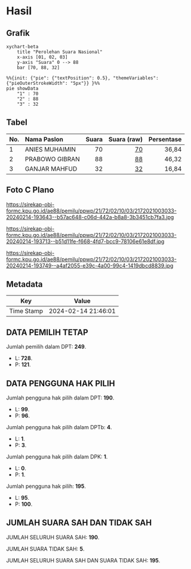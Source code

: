 # Hasil

## Grafik

```mermaid
xychart-beta
    title "Perolehan Suara Nasional"
    x-axis [01, 02, 03]
    y-axis "Suara" 0 --> 88
    bar [70, 88, 32]
```

```mermaid
%%{init: {"pie": {"textPosition": 0.5}, "themeVariables": {"pieOuterStrokeWidth": "5px"}} }%%
pie showData
    "1" : 70
    "2" : 88
    "3" : 32
```

## Tabel

| No. | Nama Paslon    | Suara | Suara (raw) | Persentase |
|:--- |:-------------- | -----:| -----------:| ----------:|
| 1   | ANIES MUHAIMIN | 70    | [70][p-1]   | 36,84      |
| 2   | PRABOWO GIBRAN | 88    | [88][p-2]   | 46,32      |
| 3   | GANJAR MAHFUD  | 32    | [32][p-3]   | 16,84      |


[p-1]: https://github.com/gigit-pemilu/pemilu-2024/blob/main/pilpres/hitung-suara/sub/21-kepulauan-riau/sub/72-kota-tanjung-pinang/sub/02-tanjung-pinang-timur/sub/1003-air-raja/sub/033-tps/sub/paslon-1.txt
[p-2]: https://github.com/gigit-pemilu/pemilu-2024/blob/main/pilpres/hitung-suara/sub/21-kepulauan-riau/sub/72-kota-tanjung-pinang/sub/02-tanjung-pinang-timur/sub/1003-air-raja/sub/033-tps/sub/paslon-2.txt
[p-3]: https://github.com/gigit-pemilu/pemilu-2024/blob/main/pilpres/hitung-suara/sub/21-kepulauan-riau/sub/72-kota-tanjung-pinang/sub/02-tanjung-pinang-timur/sub/1003-air-raja/sub/033-tps/sub/paslon-3.txt

## Foto C Plano

https://sirekap-obj-formc.kpu.go.id/ae88/pemilu/ppwp/21/72/02/10/03/2172021003033-20240214-193643--b57ac648-c06d-442a-b8a8-3b3451cb7fa3.jpg

https://sirekap-obj-formc.kpu.go.id/ae88/pemilu/ppwp/21/72/02/10/03/2172021003033-20240214-193713--b51d11fe-f668-4fd7-bcc9-78106e61e8df.jpg

https://sirekap-obj-formc.kpu.go.id/ae88/pemilu/ppwp/21/72/02/10/03/2172021003033-20240214-193749--a4af2055-e39c-4a00-99c4-1419dbcd8839.jpg


## Metadata

| Key        | Value               |
| ---------- | ------------------- |
| Time Stamp | 2024-02-14 21:46:01 |


## DATA PEMILIH TETAP

Jumlah pemilih dalam DPT: **249**.
 * L: **728**.
 * P: **121**.

## DATA PENGGUNA HAK PILIH

Jumlah pengguna hak pilih dalam DPT: **190**.
 * L: **99**.
 * P: **96**.

Jumlah pengguna hak pilih dalam DPTb: **4**.
 * L: **1**.
 * P: **3**.

Jumlah pengguna hak pilih dalam DPK: **1**.
 * L: **0**.
 * P: **1**.

Jumlah pengguna hak pilih: **195**.
 * L: **95**.
 * P: **100**.

## JUMLAH SUARA SAH DAN TIDAK SAH

JUMLAH SELURUH SUARA SAH: **190**.

JUMLAH SUARA TIDAK SAH: **5**.

JUMLAH SELURUH SUARA SAH DAN SUARA TIDAK SAH: **195**.


